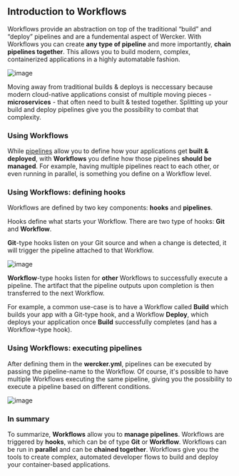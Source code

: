 ## Introduction to Workflows

Workflows provide an abstraction on top of the traditional “build” and “deploy”
pipelines and are a fundemental aspect of Wercker. With Workflows you can
create **any type of pipeline** and more importantly, **chain pipelines together**.
This allows you to build modern, complex, containerized applications in a
highly automatable fashion.

![image](/images/workflows-content.svg)

Moving away from traditional builds & deploys is neccessary because modern
cloud-native applications consist of multiple moving pieces - **microservices** -
that often need to built & tested together. Splitting up your build and deploy
pipelines give you the possibility to combat that complexity.

### Using Workflows

While [pipelines](/learn/pipelines/introduction.html) allow you to define how
your applications get **built & deployed**, with **Workflows** you define
how those pipelines **should be managed**.  For example, having multiple
pipelines react to each other, or even running in parallel, is something you
define on a Workflow level. 

### Using Workflows: defining hooks

Workflows are defined by two key components: **hooks** and **pipelines**.

Hooks define what starts your Workflow. There are two type of hooks:
**Git** and **Workflow**.

**Git**-type hooks listen on your Git source and when a change is detected, it
will trigger the pipeline attached to that Workflow.

![image](/images/docs-intro.svg)

**Workflow**-type hooks listen for **other** Workflows to successfully execute
a pipeline. The artifact that the pipeline outputs upon completion is then
transferred to the next Workflow.

For example, a common use-case is to have a Workflow called **Build** which
builds your app with a Git-type hook, and a Workflow **Deploy**, which deploys
your application once **Build** successfully completes (and has a Workflow-type
hook).

### Using Workflows: executing pipelines

After defining them in the **wercker.yml**, pipelines can be executed by
passing the pipeline-name to the Workflow. Of course, it's possible to have
multiple Workflows executing the same pipeline, giving you the possibility to
execute a pipeline based on different conditions.

![image](/images/workflows-example.svg)

### In summary

To summarize, **Workflows** allow you to **manage pipelines**. Workflows are
triggered by **hooks**, which can be of type **Git** or **Workflow**.
Workflows can be run in **parallel** and can be **chained together**. Workflows
give you the tools to create complex, automated developer flows to build and
deploy your container-based applications.
